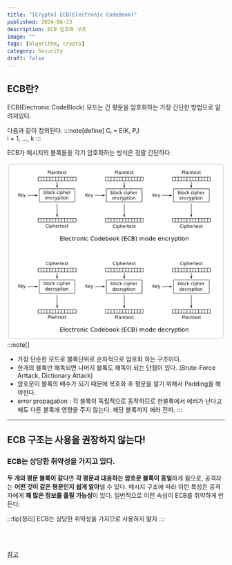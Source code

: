 ```yaml
---
title: "[Crypto] ECB(Electronic CodeBook)"
published: 2024-06-23
description: ECB 암호화 구조
image: ""
tags: [algorithm, crypto]
category: Security
draft: false
---
```


## ECB란?

ECB(Electronic CodeBlock) 모드는 긴 평문을 암호화하는 가장 간단한 방법으로 알려져있다.

다음과 같이 정의된다.
:::note[define]
Cᵢ = E(K, Pᵢ)       <br> i = 1, ..., k
:::

ECB가 메시지의 블록들을 각기 암호화하는 방식은 정말 간단하다.

[![img](process.png)](http://en.wikipedia.org/wiki/Block_cipher_modes_of_operation)
:::note[]
- 가장 단순한 모드로 블록단위로 순차적으로 암호화 하는 구조이다.
- 한개의 블록만 해독되면 나머지 블록도 해독이 되는 단점이 있다. (Brute-Force Arttack, Dictionary Attack)
- 암호문이 블록의 배수가 되기 때문에 복호화 후 평문을 알기 위해서 Padding을 해야한다.
- error propagation : 각 블록이 독립적으로 동작하므로 한블록에서 에러가 난다고 해도 다른 블록에 영향을 주지 않는다. 해당 블록까지 에러 전파.
:::

-------

## ECB 구조는 사용을 권장하지 않는다!

### ECB는 상당한 취약성을 가지고 있다.
**두 개의 평문 블록이 같다**면 **각 평문과 대응하는 암호문 블록이 동일**하게 됨으로,
공격자는 **어떤 것이 같은 평문인지 쉽게 알아**낼 수 있다.
메시지 구조에 따라 이런 특성은 공격자에게 **꽤 많은 정보를 흘릴 가능성**이 있다.
일반적으로 이런 속성이 ECB를 취약하게 만든다.



:::tip[정리]
ECB는 상당한 취약성을 가지므로 사용하지 말자
:::

<br>
<br>

[참고](https://blog.naver.com/sanainfo/221517009223)